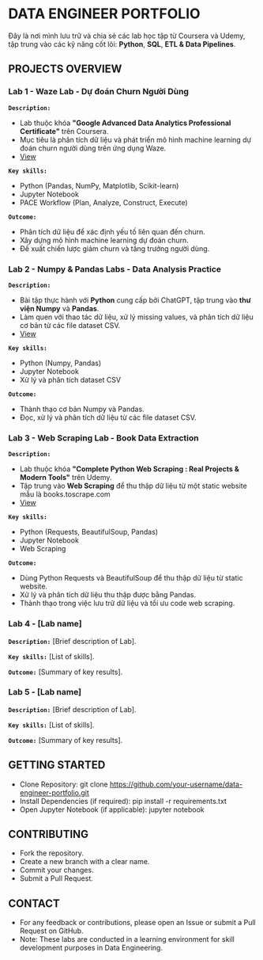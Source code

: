 # DATA ENGINEER PORTFOLIO

Đây là nơi mình lưu trữ và chia sẻ các lab học tập từ Coursera và Udemy, tập trung vào các kỹ năng cốt lõi: **Python**, **SQL**, **ETL & Data Pipelines**.

## PROJECTS OVERVIEW
### Lab 1 - Waze Lab - Dự đoán Churn Người Dùng
**`Description:`**
- Lab thuộc khóa **"Google Advanced Data Analytics Professional Certificate"** trên Coursera.
- Mục tiêu là phân tích dữ liệu và phát triển mô hình machine learning dự đoán churn người dùng trên ứng dụng Waze.
- [View](https://github.com/drafanasa/de-portfolio/tree/32353a1b4ae65363ed4dc74f070a513aeeb11715/coursera-labs/lab1) 
  
**`Key skills:`**
- Python (Pandas, NumPy, Matplotlib, Scikit-learn)
- Jupyter Notebook
- PACE Workflow (Plan, Analyze, Construct, Execute)
  
**`Outcome:`**
- Phân tích dữ liệu để xác định yếu tố liên quan đến churn.
- Xây dựng mô hình machine learning dự đoán churn.
- Đề xuất chiến lược giảm churn và tăng trưởng người dùng.


### Lab 2 - Numpy & Pandas Labs - Data Analysis Practice
**`Description:`** 
- Bài tập thực hành với **Python** cung cấp bởi ChatGPT, tập trung vào **thư viện Numpy** và **Pandas**. 
- Làm quen với thao tác dữ liệu, xử lý missing values, và phân tích dữ liệu cơ bản từ các file dataset CSV.
- [View](https://github.com/drafanasa/de-portfolio/tree/32353a1b4ae65363ed4dc74f070a513aeeb11715/coursera-labs/lab2) 

**`Key skills:`** 
- Python (Numpy, Pandas)
- Jupyter Notebook
- Xử lý và phân tích dataset CSV

**`Outcome:`** 
- Thành thạo cơ bản Numpy và Pandas.
- Đọc, xử lý và phân tích dữ liệu từ các file dataset CSV.

### Lab 3 - Web Scraping Lab - Book Data Extraction
**`Description:`** 
- Lab thuộc khóa **"Complete Python Web Scraping : Real Projects & Modern Tools"** trên Udemy.
- Tập trung vào **Web Scraping** để thu thập dữ liệu từ một static website mẫu là books.toscrape.com
- [View](https://github.com/drafanasa/de-portfolio/tree/32353a1b4ae65363ed4dc74f070a513aeeb11715/coursera-labs/lab3) 

**`Key skills:`** 
- Python (Requests, BeautifulSoup, Pandas)
- Jupyter Notebook
- Web Scraping

**`Outcome:`** 
- Dùng Python Requests và BeautifulSoup để thu thập dữ liệu từ static website.
- Xử lý và phân tích dữ liệu thu thập được bằng Pandas.
- Thành thạo trong việc lưu trữ dữ liệu và tối ưu code web scraping.

### Lab 4 - [Lab name]
**`Description:`** 
[Brief description of Lab].

**`Key skills:`** 
[List of skills].

**`Outcome:`** 
[Summary of key results].

### Lab 5 - [Lab name]
**`Description:`** 
[Brief description of Lab].

**`Key skills:`** 
[List of skills].

**`Outcome:`** 
[Summary of key results].

## GETTING STARTED
- Clone Repository: git clone https://github.com/your-username/data-engineer-portfolio.git
- Install Dependencies (if required): pip install -r requirements.txt
- Open Jupyter Notebook (if applicable): jupyter notebook

## CONTRIBUTING
- Fork the repository.
- Create a new branch with a clear name.
- Commit your changes.
- Submit a Pull Request.

## CONTACT
- For any feedback or contributions, please open an Issue or submit a Pull Request on GitHub.
- Note: These labs are conducted in a learning environment for skill development purposes in Data Engineering.
